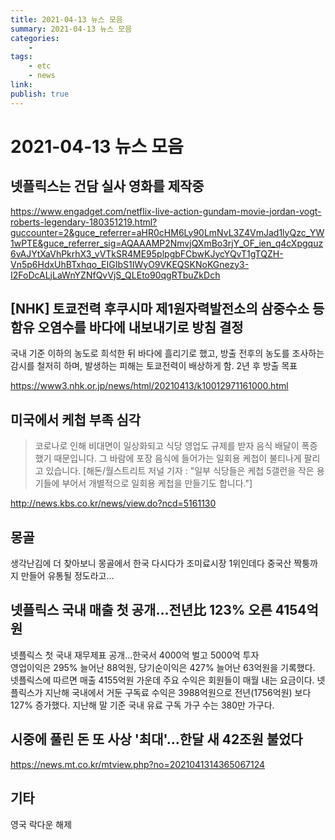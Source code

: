 ```yaml
---
title: 2021-04-13 뉴스 모음
summary: 2021-04-13 뉴스 모음
categories:
    - 
tags:
    - etc
    - news
link: 
publish: true
---
```


# 2021-04-13 뉴스 모음

## 넷플릭스는 건담 실사 영화를 제작중

<https://www.engadget.com/netflix-live-action-gundam-movie-jordan-vogt-roberts-legendary-180351219.html?guccounter=2&guce_referrer=aHR0cHM6Ly90LmNvL3Z4VmJad1lyQzc_YW1wPTE&guce_referrer_sig=AQAAAMP2NmvjQXmBo3rjY_OF_ien_q4cXpgquz6vAJYtXaVhPkrhX3_vVTkSR4ME95plpgbFCbwKJycYQvT1gTQZH-Vn5p6HdxUhBTxhqo_EIGIbS1IWyO9VKEQSKNoKGnezy3-I2FoDcALjLaWnYZNfQvVjS_QLEto90qgRTbuZkDch>

## [NHK] 토쿄전력 후쿠시마 제1원자력발전소의 삼중수소 등 함유 오염수를 바다에 내보내기로 방침 결정

국내 기준 이하의 농도로 희석한 뒤 바다에 흘리기로 했고, 방출 전후의 농도를 조사하는 감시를 철저히 하며, 발생하는 피해는 토쿄전력이 배상하게 함. 2년 후 방출 목표

<https://www3.nhk.or.jp/news/html/20210413/k10012971161000.html>

## 미국에서 케첩 부족 심각

> 코로나로 인해 비대면이 일상화되고 식당 영업도 규제를 받자 음식 배달이 폭증했기 때문입니다.
> 그 바람에 포장 음식에 들어가는 일회용 케첩이 불티나게 팔리고 있습니다.
> [해돈/월스트리트 저널 기자 : "일부 식당들은 케첩 5갤런을 작은 용기들에 부어서 개별적으로 일회용 케첩을 만들기도 합니다."]

<http://news.kbs.co.kr/news/view.do?ncd=5161130>

## 몽골

생각난김에 더 찾아보니 몽골에서 한국 다시다가 조미료시장 1위인데다 중국산 짝퉁까지 만들어 유통될 정도라고...

## 넷플릭스 국내 매출 첫 공개…전년比 123% 오른 4154억원

넷플릭스 첫 국내 재무제표 공개...한국서 4000억 벌고 5000억 투자  
영업이익은 295% 늘어난 88억원, 당기순이익은 427% 늘어난 63억원을 기록했다.  
넷플릭스에 따르면 매출 4155억원 가운데 주요 수익은 회원들이 매월 내는 요금이다. 넷플릭스가 지난해 국내에서 거둔 구독료 수익은 3988억원으로 전년(1756억원) 보다 127% 증가했다. 지난해 말 기준 국내 유료 구독 가구 수는 380만 가구다.

## 시중에 풀린 돈 또 사상 '최대'…한달 새 42조원 불었다

<https://news.mt.co.kr/mtview.php?no=2021041314365067124>

## 기타

영국 락다운 해제